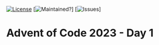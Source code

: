 [![License](https://img.shields.io/github/license/rocher/advent-of-code.svg?color=blue)](https://github.com/rocher/advent-of-code/blob/main/LICENSE)
[![Maintained?](https://img.shields.io/badge/Maintained%3F-yes-green.svg)]
[![Issues](https://img.shields.io/github/issues/rocher/advent-of-code.svg)]

# Advent of Code 2023 - Day 1
